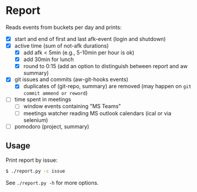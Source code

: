 Report
======

Reads events from buckets per day and prints:

- [x] start and end of first and last afk-event (login and shutdown)
- [x] active time (sum of not-afk durations)
  - [x] add afk < 5min (e.g., 5-10min per hour is ok)
  - [x] add 30min for lunch
  - [x] round to 0:15
        (add an option to distinguish between report and aw summary)
- [x] git issues and commits (aw-git-hooks events)
  - [x] duplicates of (git-repo, summary) are removed
    (may happen on `git commit ammend or reword`)
- [ ] time spent in meetings
  - [ ] window events containing "MS Teams"
  - [ ] meetings watcher reading MS outlook calendars (ical or via selenium)
- [ ] pomodoro (project, summary)

Usage
-----

Print report by issue:
```bash
$ ./report.py -c issue
```

See `./report.py -h` for more options.
